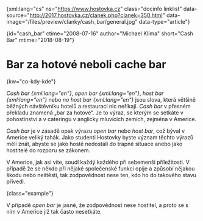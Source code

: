 
{xml:lang="cs" ns="https://www.hostovka.cz" class="docinfo linklist" data-source="http://2017.hostovka.cz/clanek.php?clanek=350.html" data-image="/files/preview/clanky/cash_bar/general.jpg" data-type="article"}

{id="cash\_bar" ctime="2008-07-16" author="Michael Klíma" short="Cash Bar" mtime="2018-08-19"}

# Bar za hotové neboli cache bar

<!-- generated attribute kw by user_udpatekw.sh on 2019-03-13, do not edit -->

{kw="co-kdy-kde"}

_Cash bar {xml:lang="en"}_, _open bar {xml:lang="en"}_, _host bar {xml:lang="en"}_ nebo _no host bar {xml:lang="en"}_ jsou slova, která většině běžných návštěvníku hotelů a restaurací nic neříkají. _Cash bar_ v přesném překladu znamená „bar za hotové“. Je to výraz, se kterým se setkáte v pohostinství a v cateringu v anglicky mluvících zemích, zejména v Americe.

_Cash bar_ je v zásadě opak výrazu _open bar_ nebo _host bar_, což býval v Americe veliký tahák. Jako studenti Hostovky byste význam těchto výrazů měli znát, abyste se jako hosté nedostali do trapné situace anebo jako hostitelé do rozporu se zákonem.

V Americe, jak asi víte, soudí každý každého při sebemenší příležitosti. V případě že se někdo při nějaké společenské funkci opije a způsobí nějakou škodu nebo neštěstí, tak zodpovědnost nese ten, kdo ho do takového stavu přivedl.

{class="example"}

V případě _open bar_ je jasné, že zodpovědnost nese hostitel, a proto se s ním v Americe již tak často nesetkáte.
